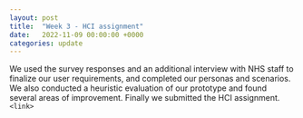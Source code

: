 ```yaml
---
layout: post
title:  "Week 3 - HCI assignment"
date:   2022-11-09 00:00:00 +0000
categories: update
---
```

We used the survey responses and an additional interview with NHS staff to finalize our user requirements, and completed our personas and scenarios. We also conducted a heuristic evaluation of our prototype and found several areas of improvement. Finally we submitted the HCI assignment. `<link>`